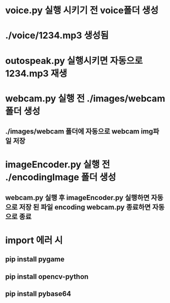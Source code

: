 # voice.py 실행 시키기 전 voice폴더 생성
# ./voice/1234.mp3 생성됨

# outospeak.py 실행시키면 자동으로 1234.mp3 재생

# webcam.py 실행 전 ./images/webcam 폴더 생성
## ./images/webcam 폴더에 자동으로 webcam img파일 저장

# imageEncoder.py 실행 전 ./encodingImage 폴더 생성
## webcam.py 실행 후 imageEncoder.py 실행하면 자동으로 저장 된 파일 encoding webcam.py 종료하면 자동으로 종료

# import 에러 시
## pip install pygame
## pip install opencv-python
## pip install pybase64